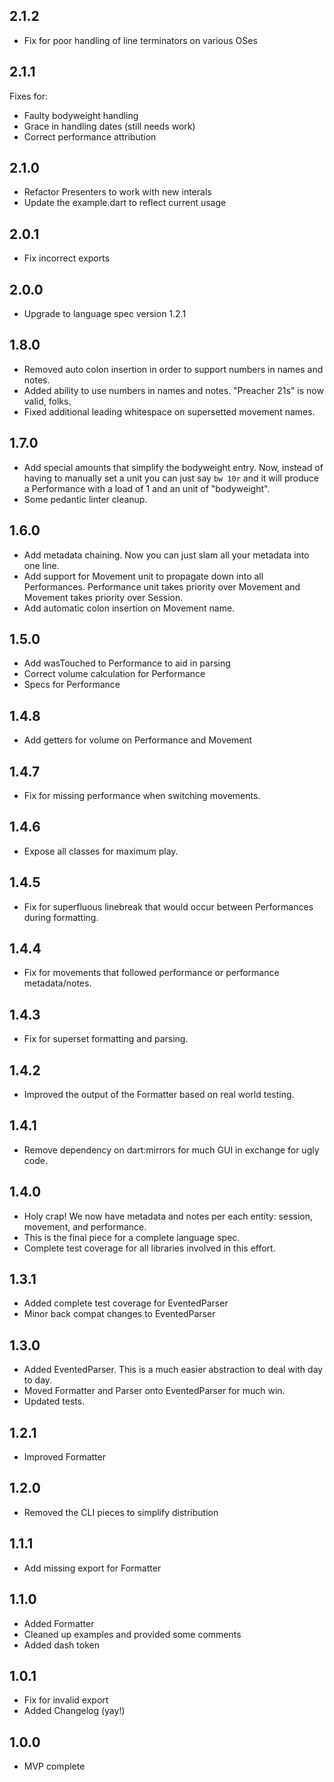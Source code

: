 ## 2.1.2
- Fix for poor handling of line terminators on various OSes

## 2.1.1
Fixes for:
- Faulty bodyweight handling
- Grace in handling dates (still needs work)
- Correct performance attribution

## 2.1.0
- Refactor Presenters to work with new interals
- Update the example.dart to reflect current usage

## 2.0.1
- Fix incorrect exports

## 2.0.0
- Upgrade to language spec version 1.2.1

## 1.8.0

- Removed auto colon insertion in order to support numbers in names and notes.
- Added ability to use numbers in names and notes. "Preacher 21s" is now valid, folks.
- Fixed additional leading whitespace on supersetted movement names.

## 1.7.0

- Add special amounts that simplify the bodyweight entry. Now, instead of having to manually set a unit you can just say `bw 10r` and it will produce a Performance with a load of 1 and an unit of "bodyweight".
- Some pedantic linter cleanup.

## 1.6.0

- Add metadata chaining. Now you can just slam all your metadata into one line.
- Add support for Movement unit to propagate down into all Performances. Performance unit takes priority over Movement and Movement takes priority over Session.
- Add automatic colon insertion on Movement name.

## 1.5.0

- Add wasTouched to Performance to aid in parsing
- Correct volume calculation for Performance
- Specs for Performance

## 1.4.8

- Add getters for volume on Performance and Movement

## 1.4.7

- Fix for missing performance when switching movements.

## 1.4.6

- Expose all classes for maximum play.

## 1.4.5

- Fix for superfluous linebreak that would occur between Performances during formatting.

## 1.4.4

- Fix for movements that followed performance or performance metadata/notes.

## 1.4.3

- Fix for superset formatting and parsing.

## 1.4.2

- Improved the output of the Formatter based on real world testing.

## 1.4.1

- Remove dependency on dart:mirrors for much GUI in exchange for ugly code.

## 1.4.0

- Holy crap! We now have metadata and notes per each entity: session, movement, and performance.
- This is the final piece for a complete language spec.
- Complete test coverage for all libraries involved in this effort.

## 1.3.1

- Added complete test coverage for EventedParser
- Minor back compat changes to EventedParser

## 1.3.0

- Added EventedParser. This is a much easier abstraction to deal with day to day.
- Moved Formatter and Parser onto EventedParser for much win.
- Updated tests.

## 1.2.1

- Improved Formatter

## 1.2.0

- Removed the CLI pieces to simplify distribution

## 1.1.1

- Add missing export for Formatter

## 1.1.0

- Added Formatter
- Cleaned up examples and provided some comments
- Added dash token

## 1.0.1

- Fix for invalid export
- Added Changelog (yay!)

## 1.0.0

- MVP complete
